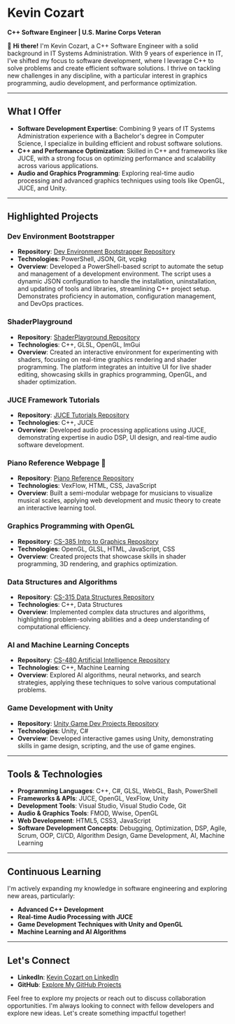 # Kevin Cozart  
**C++ Software Engineer | U.S. Marine Corps Veteran**  

👋 **Hi there!** I'm Kevin Cozart, a C++ Software Engineer with a solid background in IT Systems Administration. With 9 years of experience in IT, I’ve shifted my focus to software development, where I leverage C++ to solve problems and create efficient software solutions. I thrive on tackling new challenges in any discipline, with a particular interest in graphics programming, audio development, and performance optimization.

---

## What I Offer  
- **Software Development Expertise**: Combining 9 years of IT Systems Administration experience with a Bachelor's degree in Computer Science, I specialize in building efficient and robust software solutions.
- **C++ and Performance Optimization**: Skilled in C++ and frameworks like JUCE, with a strong focus on optimizing performance and scalability across various applications.
- **Audio and Graphics Programming**: Exploring real-time audio processing and advanced graphics techniques using tools like OpenGL, JUCE, and Unity.

---

## Highlighted Projects  

### Dev Environment Bootstrapper  
- **Repository**: [Dev Environment Bootstrapper Repository](https://github.com/CozartKevin/Dev_Env_Setup) 
- **Technologies**: PowerShell, JSON, Git, vcpkg  
- **Overview**: Developed a PowerShell-based script to automate the setup and management of a development environment. The script uses a dynamic JSON configuration to handle the installation, uninstallation, and updating of tools and libraries, streamlining C++ project setup. Demonstrates proficiency in automation, configuration management, and DevOps practices.

### ShaderPlayground  
- **Repository**: [ShaderPlayground Repository](https://github.com/CozartKevin/ShaderPlayground)  
- **Technologies**: C++, GLSL, OpenGL, ImGui  
- **Overview**: Created an interactive environment for experimenting with shaders, focusing on real-time graphics rendering and shader programming. The platform integrates an intuitive UI for live shader editing, showcasing skills in graphics programming, OpenGL, and shader optimization.

### JUCE Framework Tutorials  
- **Repository**: [JUCE Tutorials Repository](https://github.com/CozartKevin/JUCE-Tutorials)  
- **Technologies**: C++, JUCE  
- **Overview**: Developed audio processing applications using JUCE, demonstrating expertise in audio DSP, UI design, and real-time audio software development.

### Piano Reference Webpage 🎹  
- **Repository**: [Piano Reference Repository](https://github.com/CozartKevin/Piano_Reference_Webpage-Scales)  
- **Technologies**: VexFlow, HTML, CSS, JavaScript  
- **Overview**: Built a semi-modular webpage for musicians to visualize musical scales, applying web development and music theory to create an interactive learning tool.

### Graphics Programming with OpenGL  
- **Repository**: [CS-385 Intro to Graphics Repository](https://github.com/CozartKevin/CS385-Intro_To_Graphics_SSU)  
- **Technologies**: OpenGL, GLSL, HTML, JavaScript, CSS  
- **Overview**: Created projects that showcase skills in shader programming, 3D rendering, and graphics optimization.

### Data Structures and Algorithms  
- **Repository**: [CS-315 Data Structures Repository](https://github.com/CozartKevin/CS-315_Data_Structures_SSU)  
- **Technologies**: C++, Data Structures  
- **Overview**: Implemented complex data structures and algorithms, highlighting problem-solving abilities and a deep understanding of computational efficiency.

### AI and Machine Learning Concepts  
- **Repository**: [CS-480 Artificial Intelligence Repository](https://github.com/CozartKevin/CS-480_Artificial_Intelligence_SSU)  
- **Technologies**: C++, Machine Learning  
- **Overview**: Explored AI algorithms, neural networks, and search strategies, applying these techniques to solve various computational problems.

### Game Development with Unity  
- **Repository**: [Unity Game Dev Projects Repository](https://github.com/CozartKevin/Unity_Game_Dev_Projects)  
- **Technologies**: Unity, C#  
- **Overview**: Developed interactive games using Unity, demonstrating skills in game design, scripting, and the use of game engines.

---

## Tools & Technologies  
- **Programming Languages**: C++, C#, GLSL, WebGL, Bash, PowerShell  
- **Frameworks & APIs**: JUCE, OpenGL, VexFlow, Unity  
- **Development Tools**: Visual Studio, Visual Studio Code, Git  
- **Audio & Graphics Tools**: FMOD, Wwise, OpenGL  
- **Web Development**: HTML5, CSS3, JavaScript  
- **Software Development Concepts**: Debugging, Optimization, DSP, Agile, Scrum, OOP, CI/CD, Algorithm Design, Game Development, AI, Machine Learning

---

## Continuous Learning  
I'm actively expanding my knowledge in software engineering and exploring new areas, particularly:  
- **Advanced C++ Development**  
- **Real-time Audio Processing with JUCE**  
- **Game Development Techniques with Unity and OpenGL**  
- **Machine Learning and AI Algorithms**

---

## Let's Connect  
- **LinkedIn**: [Kevin Cozart on LinkedIn](https://www.linkedin.com/in/CozartKevin)  
- **GitHub**: [Explore My GitHub Projects](https://github.com/CozartKevin?tab=repositories)   

Feel free to explore my projects or reach out to discuss collaboration opportunities. I'm always looking to connect with fellow developers and explore new ideas. Let's create something impactful together!

